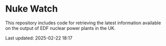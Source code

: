 # Nuke Watch

This repository includes code for retrieving the latest information available on the output of EDF nuclear power plants in the UK.

Last updated: 2025-02-22 18:17
